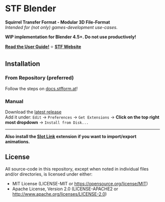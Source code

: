 # STF Blender
**Squirrel Transfer Format - Modular 3D File-Format**\
*Intended for (not only) games-development use-cases.*

**WIP implementation for Blender 4.5+. Do not use productively!**

**[Read the User Guide!](https://docs.stfform.at/guide/blender.html)** ⭐ **[STF Website](https://docs.stfform.at/)**

## Installation
### From Repository (preferred)
Follow the steps on [docs.stfform.at](https://docs.stfform.at/installation/blender.html)!

### Manual
Download the [latest release](https://github.com/emperorofmars/stf_blender/releases/latest)\
Add it under: `Edit` -> `Preferences` -> `Get Extensions` -> **Click on the top right most dropdown** -> `Install from Disk...`

---

**Also install the [Slot Link](https://extensions.blender.org/add-ons/slot-link/) extension if you want to import/export animations.**

## License
All source-code in this repository, except when noted in individual files and/or directories, is licensed under either:

* MIT License (LICENSE-MIT or <https://opensource.org/license/MIT>)
* Apache License, Version 2.0 (LICENSE-APACHE2 or http://www.apache.org/licenses/LICENSE-2.0)

<!--
**Commands to build the extension.**\
*Change the Blender version in the path accordingly.*

* Windows Git Bash
	* Build Extension
		```sh
		"C:\Program Files\Blender Foundation\Blender 4.5\blender.exe" --command extension build --output-dir=./packages
		```
	* Generate Repository Json
		```sh
		"C:\Program Files\Blender Foundation\Blender 4.5\blender.exe" --command extension server-generate --repo-dir=./packages
		```
-->
